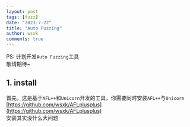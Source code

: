 ```yaml
---
layout: post
tags: [fuzz]
date: "2023-7-22"
title: "Auto Fuzzing"
author: wsxk
comments: true
---
```


PS: 计划开发`Auto Fuzzing`工具<br>
敬请期待~<br>

## 1. install<br>
首先，这是基于`AFL++`和`Unicorn`开发的工具，你需要同时安装`AFL++`与`Unicorn`<br>
[https://github.com/wsxk/AFLplusplus](https://github.com/wsxk/AFLplusplus)<br>
安装其实没什么大问题<br>
